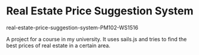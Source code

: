 # Real Estate Price Suggestion System

real-estate-price-suggestion-system-PM102-WS1516

A project for a course in my university. It uses sails.js and tries to find the best prices of real estate in a certain area. 
